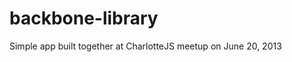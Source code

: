 backbone-library
================

Simple app built together at CharlotteJS meetup on June 20, 2013
